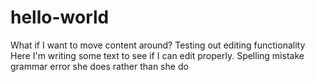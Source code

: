 # hello-world
What if I want to move content around?
Testing out editing functionality
Here I'm writing some text to see if I can edit properly.
Spelling mistake grammar error she does rather than she do

